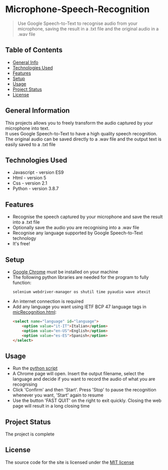 # Microphone-Speech-Recognition
> Use Google Speech-to-Text to recognise audio from your microphone, saving the result in a .txt file and the original audio in a .wav file

## Table of Contents
* [General Info](#general-information)
* [Technologies Used](#technologies-used)
* [Features](#features)
* [Setup](#setup)
* [Usage](#usage)
* [Project Status](#project-status)
* [License](#license)


## General Information
This projects allows you to freely transform the audio captured by your microphone into text.\
It uses Google Speech-to-Text to have a high quality speech recognition.\
The original audio can be saved directly to a .wav file and the output text is easily saved to a .txt file


## Technologies Used
- Javascript - version ES9
- Html - version 5
- Css - version 2.1
- Python - version 3.8.7


## Features
- Recognise the speech captured by your microphone and save the result into a .txt file
- Optionally save the audio you are recognising into a .wav file
- Recognise any language supported by Google Speech-to-Text technology
- It's free!


## Setup
- [Google Chrome](https://www.google.com/chrome) must be installed on your machine
- The following python libraries are needed for the program to fully function: 
  ```
  selenium webdriver-manager os shutil time pyaudio wave atexit
  ```
- An internet connection is required
- Add any language you want using IETF BCP 47 language tags in [micRecognition.html](micRecognition/micRecognition.html):
  ```html
  <select name="language" id="language">
      <option value="it-IT">Italian</option>
      <option value="en-US">English</option>
      <option value="es-ES">Spanish</option>
  </select>
  ```


## Usage
- Run the [python script](micRecognition.py)
- A Chrome page will open. Insert the output filename, select the language and decide if you want to record the audio of what you are recognising
- Click 'Confirm' and then 'Start'. Press 'Stop' to pause the recognition whenever you want, 'Start' again to resume
- Use the button 'FAST QUIT' on the right to exit quickly. Closing the web page will result in a long closing time


## Project Status
The project is complete


## License
The source code for the site is licensed under the [MIT license](LICENSE)
